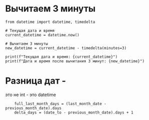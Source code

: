 Вычитаем 3 минуты
================================
    from datetime import datetime, timedelta
    
    # Текущая дата и время
    current_datetime = datetime.now()
    
    # Вычитаем 3 минуты
    new_datetime = current_datetime - timedelta(minutes=3)
    
    print(f"Текущая дата и время: {current_datetime}")
    print(f"Дата и время после вычитания 3 минут: {new_datetime}")

Разница дат - 
================================
это не int - это datetime

        full_last_month_days = (last_month_date - previous_month_date).days
        delta_days = (date_to - previous_month_date).days + 1